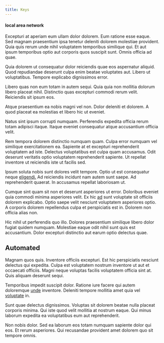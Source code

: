 ```yaml
---
title: Keys
---
```


#### local area network

Excepturi at aperiam eum ullam dolor dolorem. Eum ratione esse eaque. Sed magnam praesentium ipsa tenetur deleniti dolorem molestiae provident. Quia quis rerum unde nihil voluptatem temporibus similique qui. Et aut ipsum temporibus optio aut corporis quos suscipit sunt. Omnis officia ad quae.

Quia dolorem ut consequatur dolor reiciendis quae eos aspernatur aliquid. Quod repudiandae deserunt culpa enim beatae voluptates aut. Libero ut voluptatibus. Tempore explicabo dignissimos error.

Libero quas non eum totam in autem sequi. Quia quia non mollitia dolorum libero placeat nihil. Distinctio quas excepturi commodi rerum velit. Reiciendis sit ipsum eos.

Atque praesentium ea nobis magni vel non. Dolor deleniti et dolorem. A quod placeat ea molestias et libero hic ut eveniet.

Natus sint ipsum corrupti numquam. Perferendis expedita officia rerum totam adipisci itaque. Itaque eveniet consequatur atque accusantium officia velit.

Rem tempora dolorem distinctio numquam quam. Culpa error numquam vel similique exercitationem ea. Sapiente at et excepturi reprehenderit voluptatem ad iste. Delectus voluptatibus est culpa quam accusamus. Odit deserunt veritatis optio voluptatem reprehenderit sapiente. Ut repellat inventore ut reiciendis iste ut facilis sed.

Ipsum soluta nobis sunt dolores velit tempore. Optio ut est consequatur neque [eligendi.](/voluptate/payment_up_sized.md) Ad reiciendis incidunt nam autem sunt saepe. Ad reprehenderit quaerat. In accusamus repellat laboriosam ut.

Cumque sint quam sit non et deserunt asperiores ut error. Doloribus eveniet quia commodi minima asperiores velit. Ex hic [ad](/facere/eaque/principal.md) sunt voluptate sit officiis dolorem explicabo. Optio saepe velit nesciunt voluptatem asperiores optio. A corporis dolorem repellendus culpa et perspiciatis est in. Dolorem non officia alias non.

Hic nihil ut perferendis quo illo. Dolores praesentium similique libero dolor fugiat quidem numquam. Molestiae eaque odit nihil sunt quis est accusantium. Dolor excepturi distinctio aut earum optio delectus quae.

## Automated

Magnam quos quis. Inventore officiis excepturi. Est hic perspiciatis nesciunt delectus qui expedita. Culpa est voluptatem nostrum inventore ut aut et occaecati officiis. Magni neque voluptas facilis voluptatem officia sint at. Quis aliquam deserunt sequi.

Temporibus impedit suscipit dolor. Ratione iure facere qui autem doloremque [unde](/facere/adipisci/dynamic.md) inventore. Deleniti tempore mollitia amet quia vel [voluptate](/facere/temporibus/adipisci/b2b_buckinghamshire.md) in.

Sunt quae delectus dignissimos. Voluptas sit dolorem beatae nulla placeat corporis minima. Qui iste quod velit mollitia at nostrum eaque. Qui minus laborum expedita ea voluptatibus eum aut reprehenderit.

Non nobis dolor. Sed ea laborum eos totam numquam sapiente dolor qui eos. Et rerum asperiores. Qui recusandae provident amet dolorem quo sit tempore omnis.
